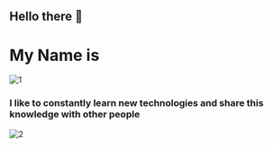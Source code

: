 ## Hello there 👋
# My Name is

![1](https://user-images.githubusercontent.com/62732848/92403934-18643f00-f0f8-11ea-9da3-fb042b772f6b.jpg)

### I like to constantly learn new technologies and share this knowledge with other people

![2](https://user-images.githubusercontent.com/62732848/92404031-43e72980-f0f8-11ea-8acb-1f8b6a4e8537.jpg)



